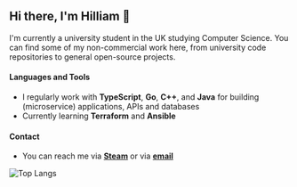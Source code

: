 ## Hi there, I'm Hilliam 👋

I'm currently a university student in the UK studying Computer Science.
You can find some of my non-commercial work here, from university code repositories to general open-source projects.

#### Languages and Tools
- I regularly work with **TypeScript**, **Go**, **C++**, and **Java** for building (microservice) applications, APIs and databases
- Currently learning **Terraform** and **Ansible**

#### Contact
-  You can reach me via [**Steam**](https://steamcommunity.com/profiles/76561198081082634) or via [**email**](mailto:hilliamtung@gmail.com)


![Top Langs](https://github-readme-stats.vercel.app/api/top-langs/?username=hilliamt&layout=compact&langs_count=8)
